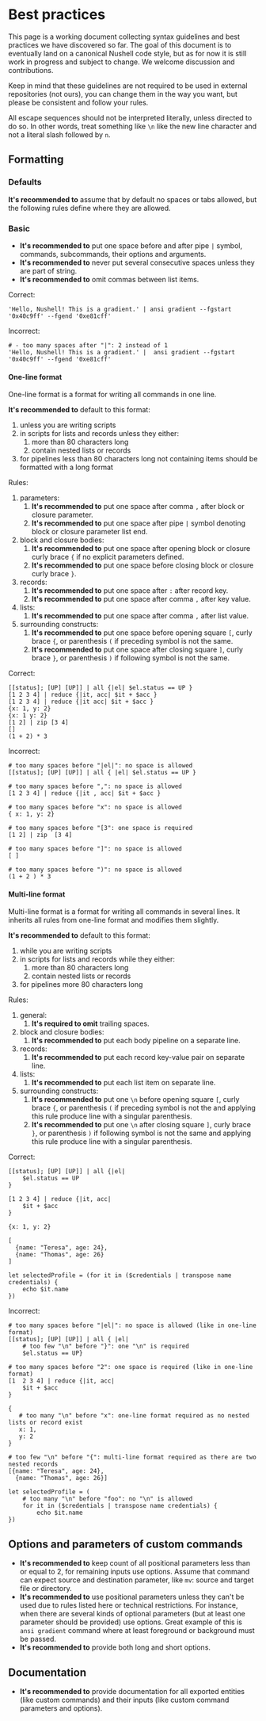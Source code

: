 # Best practices

This page is a working document collecting syntax guidelines and best practices we have discovered so far.
The goal of this document is to eventually land on a canonical Nushell code style, but as for now it is still work in
progress and subject to change. We welcome discussion and contributions.

Keep in mind that these guidelines are not required to be used in external repositories (not ours), you can change them in the
way you want, but please be consistent and follow your rules.

All escape sequences should not be interpreted literally, unless directed to do so. In other words,
treat something like `\n` like the new line character and not a literal slash followed by `n`.

## Formatting

### Defaults

**It's recommended to** assume that by default no spaces or tabs allowed, but the following rules define where they are allowed.

### Basic

- **It's recommended to** put one space before and after pipe `|` symbol, commands, subcommands, their options and arguments.
- **It's recommended to** never put several consecutive spaces unless they are part of string.
- **It's recommended to** omit commas between list items.

Correct:

```nushell
'Hello, Nushell! This is a gradient.' | ansi gradient --fgstart '0x40c9ff' --fgend '0xe81cff'
```

Incorrect:

```nushell
# - too many spaces after "|": 2 instead of 1
'Hello, Nushell! This is a gradient.' |  ansi gradient --fgstart '0x40c9ff' --fgend '0xe81cff'
```

#### One-line format

One-line format is a format for writing all commands in one line.

**It's recommended to** default to this format:

1. unless you are writing scripts
2. in scripts for lists and records unless they either:
   1. more than 80 characters long
   2. contain nested lists or records
3. for pipelines less than 80 characters long not containing items should be formatted with
   a long format

Rules:

1. parameters:
   1. **It's recommended to** put one space after comma `,` after block or closure parameter.
   2. **It's recommended to** put one space after pipe `|` symbol denoting block or closure parameter list end.
2. block and closure bodies:
   1. **It's recommended to** put one space after opening block or closure curly brace `{` if no explicit parameters defined.
   2. **It's recommended to** put one space before closing block or closure curly brace `}`.
3. records:
   1. **It's recommended to** put one space after `:` after record key.
   2. **It's recommended to** put one space after comma `,` after key value.
4. lists:
   1. **It's recommended to** put one space after comma `,` after list value.
5. surrounding constructs:
   1. **It's recommended to** put one space before opening square `[`, curly brace `{`, or parenthesis `(` if preceding symbol is not the same.
   2. **It's recommended to** put one space after closing square `]`, curly brace `}`, or parenthesis `)` if following symbol is not the same.

Correct:

```nushell
[[status]; [UP] [UP]] | all {|el| $el.status == UP }
[1 2 3 4] | reduce {|it, acc| $it + $acc }
[1 2 3 4] | reduce {|it acc| $it + $acc }
{x: 1, y: 2}
{x: 1 y: 2}
[1 2] | zip [3 4]
[]
(1 + 2) * 3
```

Incorrect:

```nushell
# too many spaces before "|el|": no space is allowed
[[status]; [UP] [UP]] | all { |el| $el.status == UP }

# too many spaces before ",": no space is allowed
[1 2 3 4] | reduce {|it , acc| $it + $acc }

# too many spaces before "x": no space is allowed
{ x: 1, y: 2}

# too many spaces before "[3": one space is required
[1 2] | zip  [3 4]

# too many spaces before "]": no space is allowed
[ ]

# too many spaces before ")": no space is allowed
(1 + 2 ) * 3
```

#### Multi-line format

Multi-line format is a format for writing all commands in several lines. It inherits all rules from one-line format
and modifies them slightly.

**It's recommended to** default to this format:

1. while you are writing scripts
2. in scripts for lists and records while they either:
   1. more than 80 characters long
   2. contain nested lists or records
3. for pipelines more 80 characters long

Rules:

1. general:
   1. **It's required to omit** trailing spaces.
2. block and closure bodies:
   1. **It's recommended to** put each body pipeline on a separate line.
3. records:
   1. **It's recommended to** put each record key-value pair on separate line.
4. lists:
   1. **It's recommended to** put each list item on separate line.
5. surrounding constructs:
   1. **It's recommended to** put one `\n` before opening square `[`, curly brace `{`, or parenthesis `(` if preceding symbol is not the and applying this rule produce line with a singular parenthesis.
   2. **It's recommended to** put one `\n` after closing square `]`, curly brace `}`, or parenthesis `)` if following symbol is not the same and applying this rule produce line with a singular parenthesis.

Correct:

```nushell
[[status]; [UP] [UP]] | all {|el|
    $el.status == UP
}

[1 2 3 4] | reduce {|it, acc|
    $it + $acc
}

{x: 1, y: 2}

[
  {name: "Teresa", age: 24},
  {name: "Thomas", age: 26}
]

let selectedProfile = (for it in ($credentials | transpose name credentials) {
    echo $it.name
})
```

Incorrect:

```nushell
# too many spaces before "|el|": no space is allowed (like in one-line format) 
[[status]; [UP] [UP]] | all { |el|
    # too few "\n" before "}": one "\n" is required
    $el.status == UP}

# too many spaces before "2": one space is required (like in one-line format)
[1  2 3 4] | reduce {|it, acc|
    $it + $acc
}

{
   # too many "\n" before "x": one-line format required as no nested lists or record exist
   x: 1, 
   y: 2
}

# too few "\n" before "{": multi-line format required as there are two nested records
[{name: "Teresa", age: 24},
  {name: "Thomas", age: 26}]

let selectedProfile = (
    # too many "\n" before "foo": no "\n" is allowed
    for it in ($credentials | transpose name credentials) {
        echo $it.name
})
```

## Options and parameters of custom commands

- **It's recommended to** keep count of all positional parameters less than or equal to 2, for remaining inputs use options. Assume that command can expect source and destination parameter, like `mv`: source and target file or directory.
- **It's recommended to** use positional parameters unless they can't be used due to rules listed here or technical restrictions.
  For instance, when there are several kinds of optional parameters (but at least one parameter should be provided)
  use options. Great example of this is `ansi gradient` command where at least foreground or background must be passed.
- **It's recommended to** provide both long and short options.

## Documentation

- **It's recommended to** provide documentation for all exported entities (like custom commands) and their
  inputs (like custom command parameters and options).
